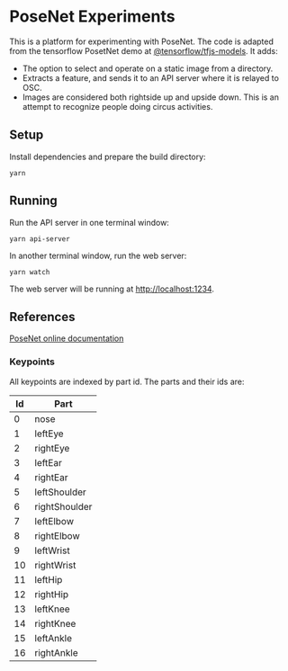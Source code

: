 # PoseNet Experiments

This is a platform for experimenting with PoseNet. The code is adapted from the
tensorflow PosetNet demo at
[@tensorflow/tfjs-models](https://github.com/tensorflow/tfjs-models/tree/master/posenet).
It adds:

* The option to select and operate on a static image from a directory.
* Extracts a feature, and sends it to an API server where it is relayed to OSC.
* Images are considered both rightside up and upside down. This is an attempt to
  recognize people doing circus activities.

## Setup

Install dependencies and prepare the build directory:

```shell
yarn
```

## Running

Run the API server in one terminal window:

```shell
yarn api-server
```

In another terminal window, run the web server:

```shell
yarn watch
```

The web server will be running at <http://localhost:1234>.

## References

[PoseNet online documentation](https://github.com/tensorflow/tfjs-models/tree/master/posenet)

### Keypoints

All keypoints are indexed by part id. The parts and their ids are:

| Id  | Part          |
| --- | ------------- |
| 0   | nose          |
| 1   | leftEye       |
| 2   | rightEye      |
| 3   | leftEar       |
| 4   | rightEar      |
| 5   | leftShoulder  |
| 6   | rightShoulder |
| 7   | leftElbow     |
| 8   | rightElbow    |
| 9   | leftWrist     |
| 10  | rightWrist    |
| 11  | leftHip       |
| 12  | rightHip      |
| 13  | leftKnee      |
| 14  | rightKnee     |
| 15  | leftAnkle     |
| 16  | rightAnkle    |
